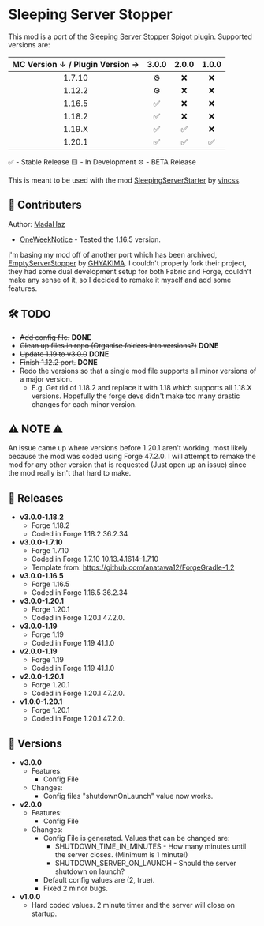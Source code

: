 # Sleeping Server Stopper
This mod is a port of the [Sleeping Server Stopper Spigot plugin](https://github.com/vincss/mcEmptyServerStopper). Supported versions are:

| MC Version ↓ / Plugin Version → | **3.0.0** | **2.0.0** | **1.0.0** |
| :-----------------------------: | :-------: | :-------: | :-------: |
| 1.7.10                         |    ⚙️     |    ❌     |    ❌     |
| 1.12.2                         |    ⚙️     |    ❌     |    ❌     |
| 1.16.5                         |    ✅     |    ❌     |    ❌     |
| 1.18.2                         |    ✅     |    ❌     |    ❌     |
| 1.19.X                         |    ✅     |    ✅     |    ❌     |
| 1.20.1                         |    ✅     |    ✅     |    ✅     |

✅ - Stable Release
🟨 - In Development
⚙️ - BETA Release

This is meant to be used with the mod [SleepingServerStarter](https://github.com/vincss/mcsleepingserverstarter) by [vincss](https://github.com/vincss).

## 🤝 Contributers
Author: [MadaHaz](https://github.com/MadaHaz)

- [OneWeekNotice](https://github.com/OneWeekNotice) - Tested the 1.16.5 version.

I'm basing my mod off of another port which has been archived, [EmptyServerStopper](https://github.com/GHYAKIMA/emptyserverstopper-mod) by [GHYAKIMA](https://github.com/GHYAKIMA). I couldn't properly fork their project, they had some dual development setup for both Fabric and Forge, couldn't make any sense of it, so I decided to remake it myself and add some features.

## 🛠 TODO
- ~~Add config file.~~ **DONE**
- ~~Clean up files in repo (Organise folders into versions?)~~ **DONE**
- ~~Update 1.19 to v3.0.0~~ **DONE**
- ~~Finish 1.12.2 port.~~ **DONE**
- Redo the versions so that a single mod file supports all minor versions of a major version.
  - E.g. Get rid of 1.18.2 and replace it with 1.18 which supports all 1.18.X versions. Hopefully the forge devs didn't make too many drastic changes for each minor version.

## ⚠ NOTE ⚠
An issue came up where versions before 1.20.1 aren't working, most likely because the mod was coded using Forge 47.2.0. I will attempt to remake the mod for any other version that is requested (Just open up an issue) since the mod really isn't that hard to make.

## 📄 Releases
- **v3.0.0-1.18.2**
  - Forge 1.18.2
  - Coded in Forge 1.18.2 36.2.34
- **v3.0.0-1.7.10**
  - Forge 1.7.10
  - Coded in Forge 1.7.10 10.13.4.1614-1.7.10
  - Template from: https://github.com/anatawa12/ForgeGradle-1.2
- **v3.0.0-1.16.5**
  - Forge 1.16.5
  - Coded in Forge 1.16.5 36.2.34
- **v3.0.0-1.20.1**
  - Forge 1.20.1
  - Coded in Forge 1.20.1 47.2.0.
- **v3.0.0-1.19**
  - Forge 1.19
  - Coded in Forge 1.19 41.1.0
- **v2.0.0-1.19**
  - Forge 1.19
  - Coded in Forge 1.19 41.1.0
- **v2.0.0-1.20.1**
  - Forge 1.20.1
  - Coded in Forge 1.20.1 47.2.0.
- **v1.0.0-1.20.1**
  - Forge 1.20.1
  - Coded in Forge 1.20.1 47.2.0.
 
## 📄 Versions
- **v3.0.0**
  - Features:
    - Config File
  - Changes:
    - Config files "shutdownOnLaunch" value now works.
- **v2.0.0**
  - Features:
    - Config File
  - Changes:
    - Config File is generated. Values that can be changed are:
      - SHUTDOWN_TIME_IN_MINUTES - How many minutes until the server closes. (Minimum is 1 minute!)
      - SHUTDOWN_SERVER_ON_LAUNCH - Should the server shutdown on launch?
    - Default config values are (2, true).
    - Fixed 2 minor bugs.
- **v1.0.0**
  - Hard coded values. 2 minute timer and the server will close on startup.

